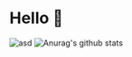 # Hello 👋
![asd](https://img1.gratispng.com/20180127/hgq/kisspng-black-and-white-point-angle-pattern-sky-falling-snow-5a6c6b28abd3a1.9470577615170547607038.jpg)
![Anurag's github stats](https://github-readme-stats.vercel.app/api?username=4ly-a&show_icons=true&theme=tokyonight)

